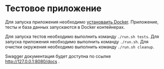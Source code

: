 # Тестовое приложение

Для запуска приложения необходимо [установаить Docker](https://docs.docker.com/engine/install/).
Приложение, тесты и база данных запускаются в Docker контейнерах.

Для запуска тестов необходимо выполнить команду `./run.sh tests`.
Для запуска приложения необходимо выполнить команду `./run.sh`.
Для очистки окружения необходимо выполнить команду `./run.sh cleanup`.

Swagger документация будет доступна по ссылке http://127.0.0.1:8080/docs .
